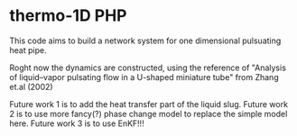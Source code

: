 # thermo-1D PHP
This code aims to build a network system for one dimensional pulsuating heat pipe.

Roght now the dynamics are constructed, using the reference of "Analysis of liquid–vapor pulsating flow in a
U-shaped miniature tube" from Zhang et.al (2002)

Future work 1 is to add the heat transfer part of the liquid slug.
Future work 2 is to use more fancy(?) phase change model to replace the simple model here.
Future work 3 is to use EnKF!!!
